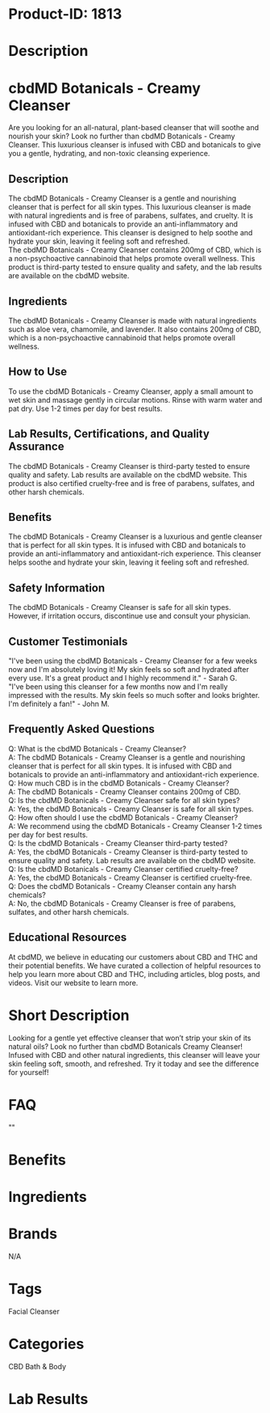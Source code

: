 # Product-ID: 1813

# Description

<h1>
 cbdMD Botanicals - Creamy Cleanser<br />
</h1>
<p>
 Are you looking for an all-natural, plant-based cleanser that will soothe and nourish your skin? Look no further than cbdMD Botanicals - Creamy Cleanser. This luxurious cleanser is infused with CBD and botanicals to give you a gentle, hydrating, and non-toxic cleansing experience.
</p>
<h2>
 Description<br />
</h2>
<p>
 The cbdMD Botanicals - Creamy Cleanser is a gentle and nourishing cleanser that is perfect for all skin types. This luxurious cleanser is made with natural ingredients and is free of parabens, sulfates, and cruelty. It is infused with CBD and botanicals to provide an anti-inflammatory and antioxidant-rich experience. This cleanser is designed to help soothe and hydrate your skin, leaving it feeling soft and refreshed.<br />
The cbdMD Botanicals - Creamy Cleanser contains 200mg of CBD, which is a non-psychoactive cannabinoid that helps promote overall wellness. This product is third-party tested to ensure quality and safety, and the lab results are available on the cbdMD website.
</p>
<h2>
 Ingredients<br />
</h2>
<p>
 The cbdMD Botanicals - Creamy Cleanser is made with natural ingredients such as aloe vera, chamomile, and lavender. It also contains 200mg of CBD, which is a non-psychoactive cannabinoid that helps promote overall wellness.
</p>
<h2>
 How to Use<br />
</h2>
<p>
 To use the cbdMD Botanicals - Creamy Cleanser, apply a small amount to wet skin and massage gently in circular motions. Rinse with warm water and pat dry. Use 1-2 times per day for best results.
</p>
<h2>
 Lab Results, Certifications, and Quality Assurance<br />
</h2>
<p>
 The cbdMD Botanicals - Creamy Cleanser is third-party tested to ensure quality and safety. Lab results are available on the cbdMD website. This product is also certified cruelty-free and is free of parabens, sulfates, and other harsh chemicals.
</p>
<h2>
 Benefits<br />
</h2>
<p>
 The cbdMD Botanicals - Creamy Cleanser is a luxurious and gentle cleanser that is perfect for all skin types. It is infused with CBD and botanicals to provide an anti-inflammatory and antioxidant-rich experience. This cleanser helps soothe and hydrate your skin, leaving it feeling soft and refreshed.
</p>
<h2>
 Safety Information<br />
</h2>
<p>
 The cbdMD Botanicals - Creamy Cleanser is safe for all skin types. However, if irritation occurs, discontinue use and consult your physician.
</p>
<h2>
 Customer Testimonials<br />
</h2>
<p>
 "I've been using the cbdMD Botanicals - Creamy Cleanser for a few weeks now and I'm absolutely loving it! My skin feels so soft and hydrated after every use. It's a great product and I highly recommend it." - Sarah G.<br />
"I've been using this cleanser for a few months now and I'm really impressed with the results. My skin feels so much softer and looks brighter. I'm definitely a fan!" - John M.
</p>
<h2>
 Frequently Asked Questions<br />
</h2>
<p>
 Q: What is the cbdMD Botanicals - Creamy Cleanser?<br />
A: The cbdMD Botanicals - Creamy Cleanser is a gentle and nourishing cleanser that is perfect for all skin types. It is infused with CBD and botanicals to provide an anti-inflammatory and antioxidant-rich experience.<br />
Q: How much CBD is in the cbdMD Botanicals - Creamy Cleanser?<br />
A: The cbdMD Botanicals - Creamy Cleanser contains 200mg of CBD.<br />
Q: Is the cbdMD Botanicals - Creamy Cleanser safe for all skin types?<br />
A: Yes, the cbdMD Botanicals - Creamy Cleanser is safe for all skin types.<br />
Q: How often should I use the cbdMD Botanicals - Creamy Cleanser?<br />
A: We recommend using the cbdMD Botanicals - Creamy Cleanser 1-2 times per day for best results.<br />
Q: Is the cbdMD Botanicals - Creamy Cleanser third-party tested?<br />
A: Yes, the cbdMD Botanicals - Creamy Cleanser is third-party tested to ensure quality and safety. Lab results are available on the cbdMD website.<br />
Q: Is the cbdMD Botanicals - Creamy Cleanser certified cruelty-free?<br />
A: Yes, the cbdMD Botanicals - Creamy Cleanser is certified cruelty-free.<br />
Q: Does the cbdMD Botanicals - Creamy Cleanser contain any harsh chemicals?<br />
A: No, the cbdMD Botanicals - Creamy Cleanser is free of parabens, sulfates, and other harsh chemicals.
</p>
<h2>
 Educational Resources<br />
</h2>
<p>
 At cbdMD, we believe in educating our customers about CBD and THC and their potential benefits. We have curated a collection of helpful resources to help you learn more about CBD and THC, including articles, blog posts, and videos. Visit our website to learn more.</p>


# Short Description

<p>Looking for a gentle yet effective cleanser that won&#8217;t strip your skin of its natural oils? Look no further than cbdMD Botanicals Creamy Cleanser! Infused with CBD and other natural ingredients, this cleanser will leave your skin feeling soft, smooth, and refreshed. Try it today and see the difference for yourself!</p>


# FAQ
""

# Benefits



# Ingredients



# Brands

N/A

# Tags

Facial Cleanser

# Categories

CBD Bath &amp; Body

# Lab Results
